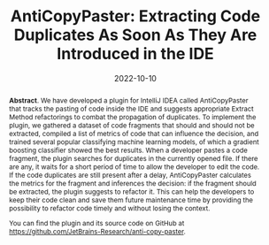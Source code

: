 ---
title: "AntiCopyPaster: Extracting Code Duplicates As Soon As They Are Introduced in the IDE"
authors: '<i>Eman Abdullah AlOmar, Anton Ivanov, Zarina Kurbatova, Yaroslav Golubev, Mohamed Wiem Mkaouer, Ali Ouni, Timofey Bryksin, Le Nguyen, Amit Kini, and Aditya Thakur</i>'
status: "published"
collection: publications
permalink: /publications/2022-10-10-anti-copy-paster
date: 2022-10-10
venue: "the proceedings of <b>ASE'22</b>"
pdf: 'https://arxiv.org/abs/2112.15230'
paperurl: 'https://doi.org/10.1145/3551349.3559537'
level: 'A*'
tool: 'https://github.com/JetBrains-Research/anti-copy-paster'
counter_id: 'C18'
abstract: "<p><b>Abstract</b>. We have developed a plugin for IntelliJ IDEA called AntiCopyPaster that tracks the pasting of code inside the IDE and suggests appropriate Extract Method refactorings to combat the propagation of duplicates. To implement the plugin, we gathered a dataset of code fragments that should and should not be extracted, compiled a list of metrics of code that can influence the decision, and trained several popular classifying machine learning models, of which a gradient boosting classifier showed the best results. When a developer pastes a code fragment, the plugin searches for duplicates in the currently opened file. If there are any, it waits for a short period of time to allow the developer to edit the code. If the code duplicates are still present after a delay, AntiCopyPaster calculates the metrics for the fragment and inferences the decision: if the fragment should be extracted, the plugin suggests to refactor it. This can help the developers to keep their code clean and save them future maintenance time by providing the possibility to refactor code timely and without losing the context.</p><p>You can find the plugin and its source code on GitHub at <a href='https://github.com/JetBrains-Research/anti-copy-paster'>https://github.com/JetBrains-Research/anti-copy-paster</a>.</p>"
---